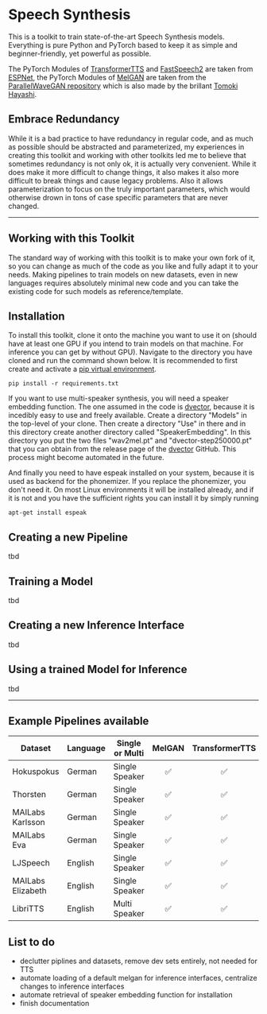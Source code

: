 # Speech Synthesis

This is a toolkit to train state-of-the-art Speech Synthesis models. Everything is pure Python and PyTorch based to keep it as
simple and beginner-friendly, yet powerful as possible.

The PyTorch Modules of [TransformerTTS](https://arxiv.org/abs/1809.08895)
and [FastSpeech2](https://arxiv.org/abs/2006.04558) are taken from [ESPNet](https://github.com/espnet/espnet), the
PyTorch Modules of [MelGAN](https://arxiv.org/abs/1910.06711) are taken from
the [ParallelWaveGAN repository](https://github.com/kan-bayashi/ParallelWaveGAN) which is also made by the
brillant [Tomoki Hayashi](https://github.com/kan-bayashi).

## Embrace Redundancy

While it is a bad practice to have redundancy in regular code, and as much as possible should be abstracted and
parameterized, my experiences in creating this toolkit and working with other toolkits led me to believe that sometimes
redundancy is not only ok, it is actually very convenient. While it does make it more difficult to change things, it also 
makes it also more difficult to break things and cause legacy problems. Also it allows parameterization to focus on the 
truly important parameters, which would otherwise drown in tons of case specific parameters that are never changed.

---

## Working with this Toolkit

The standard way of working with this toolkit is to make your own fork of it, so you can change as much of the code as you like and fully adapt it to your needs. Making pipelines to train models on new datasets, even in new languages requires absolutely minimal new code and you can take the existing code for such models as reference/template.

## Installation
To install this toolkit, clone it onto the machine you want to use it on (should have at least one GPU if you intend to train models on that machine. For inference you can get by without GPU). Navigate to the directory you have cloned and run the command shown below. It is recommended to first create and activate a [pip virtual environment](https://packaging.python.org/guides/installing-using-pip-and-virtual-environments/#creating-a-virtual-environment). 

```
pip install -r requirements.txt 
```

If you want to use multi-speaker synthesis, you will need a speaker embedding function. The one assumed in the code is [dvector](https://github.com/yistLin/dvector), because it is incedibly easy to use and freely available. Create a directory "Models" in the top-level of your clone. Then create a directory "Use" in there and in this directory create another directory called "SpeakerEmbedding". In this directory you put the two files "wav2mel.pt" and "dvector-step250000.pt" that you can obtain from the release page of the [dvector](https://github.com/yistLin/dvector) GitHub. This process might become automated in the future.

And finally you need to have espeak installed on your system, because it is used as backend for the phonemizer. If you replace the phonemizer, you don't need it. On most Linux environments it will be installed already, and if it is not and you have the sufficient rights you can install it by simply running 

```
apt-get install espeak
```

## Creating a new Pipeline
tbd

## Training a Model
tbd

## Creating a new Inference Interface
tbd

## Using a trained Model for Inference
tbd

---

## Example Pipelines available

| Dataset               | Language  | Single or Multi     | MelGAN | TransformerTTS | FastSpeech2 | 
| ----------------------|-----------|---------------------| :-----:|:--------------:|:-----------:|
| Hokuspokus            | German    | Single Speaker      | ✅     | ✅            | ✅          |
| Thorsten              | German    | Single Speaker      | ✅     | ✅            | ✅          |
| MAILabs Karlsson      | German    | Single Speaker      | ✅     | ✅            | ✅          |
| MAILabs Eva           | German    | Single Speaker      | ✅     | ✅            | ✅          |
| LJSpeech              | English   | Single Speaker      | ✅     | ✅            | ✅          |
| MAILabs Elizabeth     | English   | Single Speaker      | ✅     | ✅            | ✅          |
| LibriTTS              | English   | Multi Speaker       | ✅     | ✅            | ✅          |

## List to do
- declutter piplines and datasets, remove dev sets entirely, not needed for TTS
- automate loading of a default melgan for inference interfaces, centralize changes to inference interfaces
- automate retrieval of speaker embedding function for installation
- finish documentation

